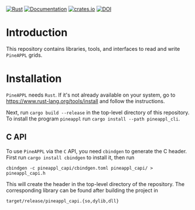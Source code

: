 [![Rust](https://github.com/N3PDF/pineappl/workflows/Rust/badge.svg)](https://github.com/N3PDF/pineappl/actions?query=workflow%3ARust)
[![Documentation](https://docs.rs/pineappl/badge.svg)](https://docs.rs/pineappl)
[![crates.io](https://img.shields.io/crates/v/pineappl.svg)](https://crates.io/crates/pineappl)
[![DOI](https://zenodo.org/badge/248306479.svg)](https://zenodo.org/badge/latestdoi/248306479)

# Introduction

This repository contains libraries, tools, and interfaces to read and write
`PineAPPL` grids.

# Installation

`PineAPPL` needs `Rust`. If it's not already available on your system, go to
<https://www.rust-lang.org/tools/install> and follow the instructions.

Next, run `cargo build --release` in the top-level directory of this
repository. To install the program `pineappl` run `cargo install --path
pineappl_cli`.

## C API

To use `PineAPPL` via the `C` API, you need `cbindgen` to generate the C
header. First run `cargo install cbindgen` to install it, then run

    cbindgen -c pineappl_capi/cbindgen.toml pineappl_capi/ > pineappl_capi.h

This will create the header in the top-level directory of the repository. The
corresponding library can be found after building the project in

    target/release/pineappl_capi.{so,dylib,dll}
